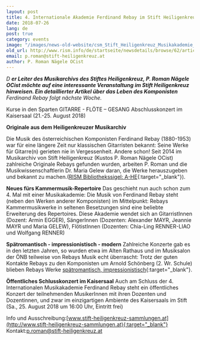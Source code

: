 ```yaml
---
layout: post
title: 4. Internationale Akademie Ferdinand Rebay im Stift Heiligenkreuz im Wienerwald/ NÖ / Österreich
date: 2018-07-26
lang: de
post: true
category: events
image: "/images/news-old-website/csm_Stift_Heiligenkreuz_Musikakademie_hl__17_18_Rebay_Ak_4_Plakat_601a46fe6b.jpg"
old_url: http://www.rism.info/de/startseite/newsdetails/browse/62/article/64/4th-international-ferdinand-rebay-academy-at-heiligenkreuz-abbey-austria.html
email: p.roman@stift-heiligenkreuz.at
author: P. Roman Nägele OCist
---
```


_D __er Leiter des Musikarchivs des Stiftes Heiligenkreuz, P. Roman Nägele OCist möchte auf eine interessante Veranstaltung im Stift Heiligenkreuz hinweisen. Ein detaillierter Artikel über das Leben des Komponisten__ Ferdinand Rebay folgt nächste Woche._

Kurse in den Sparten GITARRE - FLÖTE – GESANG
Abschlusskonzert im Kaisersaal (21.-25. August 2018)

**Originale aus dem Heiligenkreuzer Musikarchiv**

Die Musik des österreichischen Komponisten Ferdinand Rebay (1880-1953) war für eine längere Zeit nur klassischen Gitarristen bekannt: Seine Werke für Gitarre(n) gerieten nie in Vergessenheit. Andere schon! Seit 2014 im Musikarchiv von Stift Heiligenkreuz (Kustos P. Roman Nägele OCist) zahlreiche Originale Rebays gefunden wurden, arbeiten P. Roman und die Musikwissenschaftlerin Dr. Maria Gelew daran, die Werke herauszugeben und bekannt zu machen.([RISM Bibliothekssigel: A-HE](https://opac.rism.info/search?View=rism&siglum=A-HE&Language=de){:target="_blank"}).

**Neues fürs Kammermusik-Repertoire**
Das geschieht nun auch schon zum 4. Mal mit einer Musikakademie: Die Musik von Ferdinand Rebay steht (neben den Werken anderer Komponisten) im Mittelpunkt: Rebays Kammermusikwerke in seltenen Besetzungen sind eine beliebte Erweiterung des Repertoires. Diese Akademie wendet sich an GitarristInnen (Dozent: Armin EGGER), SängerInnen (Dozenten: Alexander MAYR, Jeannie MAYR und Maria GELEW), FlötistInnen (Dozenten: Chia-Ling RENNER-LIAO und Wolfgang RENNER)

**Spätromantisch - impressionistisch - modern**
Zahlreiche Konzerte gab es in den letzten Jahren, so wurden etwa im Alten Rathaus und im Musiksalon der ÖNB teilweise von Rebays Musik echt überrascht: Trotz der guten Kontakte Rebays zu den Komponisten um Arnold Schönberg (2. Wr. Schule) blieben Rebays Werke [spätromantisch, impressionistisch](http://www.stift-heiligenkreuz-sammlungen.at/musikarchiv/ferdinand-rebay/hoerbeispiele/){:target="_blank"}.

**Öffentliches Schlusskonzert im Kaisersaal**
Auch am Schluss der 4. Internationalen Musikakademie Ferdinand Rebay steht ein öffentliches Konzert der teilnehmenden MusikerInnen mit ihren Dozenten und Dozentinnen, und zwar im einzigartigen Ambiente des Kaisersaals im Stift (Sa., 25. August 2018 um 16:00 Uhr, Eintritt frei)

Info und Ausschreibung:[www.stift-heiligenkreuz-sammlungen.at](http://www.stift-heiligenkreuz-sammlungen.at){:target="_blank"}
Kontakt:[p.roman@stift-heiligenkreuz.at](mailto:p.roman@stift-heiligenkreuz.at)

